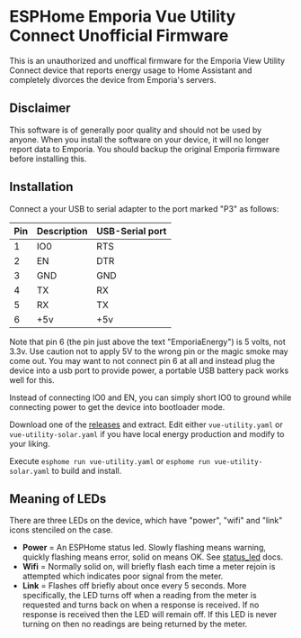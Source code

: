 # ESPHome Emporia Vue Utility Connect Unofficial Firmware

This is an unauthorized and unoffical firmware for the Emporia View Utility Connect device that reports energy usage to Home Assistant and completely divorces the device from Emporia's servers.

## Disclaimer

This software is of generally poor quality and should not be used by anyone.  When you install the software on your device, it
will no longer report data to Emporia.  You should backup the original Emporia firmware before installing this.

## Installation

Connect a your USB to serial adapter to the port marked "P3" as follows:

| Pin | Description | USB-Serial port |
| --- |  ---------  | --------------- |
|  1  |        IO0  |             RTS |
|  2  |         EN  |             DTR |
|  3  |        GND  |             GND |
|  4  |         TX  |              RX |
|  5  |         RX  |              TX |
|  6  |        +5v  |             +5v |

Note that pin 6 (the pin just above the text "EmporiaEnergy") is 5 volts, not 3.3v.  Use caution not to apply 5V to the wrong pin or
the magic smoke may come out.  You may want to not connect pin 6 at all and instead plug the device into a usb port to provide power,
a portable USB battery pack works well for this.

Instead of connecting IO0 and EN, you can simply short IO0 to ground while connecting power to get the device into bootloader mode.

Download one of the [releases](https://github.com/jrouvier/esphome-emporia-vue-utility/releases) and extract.  Edit either `vue-utility.yaml` or `vue-utility-solar.yaml` if you have local energy production and modify to your liking.

Execute `esphome run vue-utility.yaml` or `esphome run vue-utility-solar.yaml` to build and install.

## Meaning of LEDs

There are three LEDs on the device, which have "power", "wifi" and "link" icons stenciled on the case.
* **Power** = An ESPHome status led.  Slowly flashing means warning, quickly flashing means error, solid on means OK.  See [status_led](https://esphome.io/components/status_led.html) docs.
* **Wifi** = Normally solid on, will briefly flash each time a meter rejoin is attempted which indicates poor signal from the meter.
* **Link** = Flashes off briefly about once every 5 seconds.  More specifically, the LED turns off when a reading from the meter is requested and turns back on when a response is received.  If no response is received then the LED will remain off.  If this LED is never turning on then no readings are being returned by the meter.
